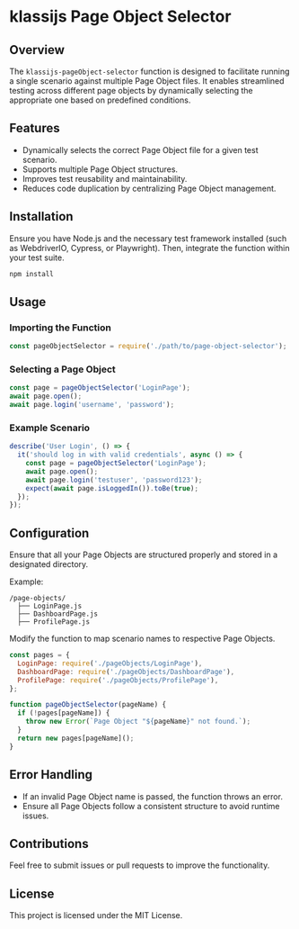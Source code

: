 # klassijs Page Object Selector

## Overview
The `klassijs-pageObject-selector` function is designed to facilitate running a single scenario against multiple Page Object files. It enables streamlined testing across different page objects by dynamically selecting the appropriate one based on predefined conditions.

## Features
- Dynamically selects the correct Page Object file for a given test scenario.
- Supports multiple Page Object structures.
- Improves test reusability and maintainability.
- Reduces code duplication by centralizing Page Object management.

## Installation
Ensure you have Node.js and the necessary test framework installed (such as WebdriverIO, Cypress, or Playwright). Then, integrate the function within your test suite.

```bash
npm install
```

## Usage
### Importing the Function
```javascript
const pageObjectSelector = require('./path/to/page-object-selector');
```

### Selecting a Page Object
```javascript
const page = pageObjectSelector('LoginPage');
await page.open();
await page.login('username', 'password');
```

### Example Scenario
```javascript
describe('User Login', () => {
  it('should log in with valid credentials', async () => {
    const page = pageObjectSelector('LoginPage');
    await page.open();
    await page.login('testuser', 'password123');
    expect(await page.isLoggedIn()).toBe(true);
  });
});
```

## Configuration
Ensure that all your Page Objects are structured properly and stored in a designated directory.

Example:
```
/page-objects/
  ├── LoginPage.js
  ├── DashboardPage.js
  ├── ProfilePage.js
```

Modify the function to map scenario names to respective Page Objects.
```javascript
const pages = {
  LoginPage: require('./pageObjects/LoginPage'),
  DashboardPage: require('./pageObjects/DashboardPage'),
  ProfilePage: require('./pageObjects/ProfilePage'),
};

function pageObjectSelector(pageName) {
  if (!pages[pageName]) {
    throw new Error(`Page Object "${pageName}" not found.`);
  }
  return new pages[pageName]();
}
```

## Error Handling
- If an invalid Page Object name is passed, the function throws an error.
- Ensure all Page Objects follow a consistent structure to avoid runtime issues.

## Contributions
Feel free to submit issues or pull requests to improve the functionality.

## License
This project is licensed under the MIT License.

